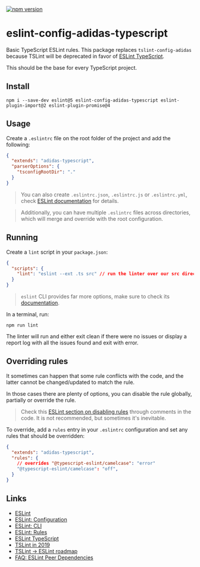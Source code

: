 [![npm version](https://badge.fury.io/js/eslint-config-adidas-typescript.svg)](https://npmjs.com/package/eslint-config-adidas-typescript)

# eslint-config-adidas-typescript

Basic TypeScript ESLint rules. This package replaces `tslint-config-adidas` because TSLint will be deprecated in favor of [ESLint TypeScript](https://eslint.org/blog/2019/01/future-typescript-eslint#the-future-of-typescript-on-eslint).

This should be the base for every TypeScript project.

## Install

```
npm i --save-dev eslint@5 eslint-config-adidas-typescript eslint-plugin-import@2 eslint-plugin-promise@4
```

## Usage

Create a `.eslintrc` file on the root folder of the project and add the following:

```json
{
  "extends": "adidas-typescript",
  "parserOptions": {
    "tsconfigRootDir": "."
  }
}
```

> You can also create `.eslintrc.json`, `.eslintrc.js` or `.eslintrc.yml`, check [ESLint documentation](https://eslint.org/docs/user-guide/configuring) for details.

> Additionally, you can have multiple `.eslintrc` files across directories, which will merge and override with the root configuration.

## Running

Create a `lint` script in your `package.json`:

```json
{
  "scripts": {
    "lint": "eslint --ext .ts src" // run the linter over our src directory, all the files ending in .ts will be analyzed
  }
}
```

> `eslint` CLI provides far more options, make sure to check its [documentation](https://eslint.org/docs/user-guide/command-line-interface).

In a terminal, run:

```
npm run lint
```

The linter will run and either exit clean if there were no issues or display a report log with all the issues found and exit with error.

## Overriding rules

It sometimes can happen that some rule conflicts with the code, and the latter cannot be changed/updated to match the rule.

In those cases there are plenty of options, you can disable the rule globally, partially or override the rule.

> Check this [ESLint section on disabling rules](https://eslint.org/docs/user-guide/configuring#disabling-rules-with-inline-comments) through comments in the code. It is not recommended, but sometimes it's inevitable.

To override, add a `rules` entry in your `.eslintrc` configuration and set any rules that should be overridden:

```json
{
  "extends": "adidas-typescript",
  "rules": {
    // overrides "@typescript-eslint/camelcase": "error"
    "@typescript-eslint/camelcase": "off",
  }
}
```

## Links

- [ESLint](https://eslint.org/)
- [ESLint: Configuration](https://eslint.org/docs/user-guide/configuring)
- [ESLint: CLI](https://eslint.org/docs/user-guide/command-line-interface)
- [ESLint: Rules](https://eslint.org/docs/rules/)
- [ESLint TypeScript](https://eslint.org/blog/2019/01/future-typescript-eslint#the-future-of-typescript-on-eslint)
- [TSLint in 2019](https://medium.com/palantir/tslint-in-2019-1a144c2317a9)
- [TSLint -> ESLint roadmap](https://github.com/palantir/tslint/issues/4534)
- [FAQ: ESLint Peer Dependencies](../../CHANGELOG.md#ESLint-Peer-Dependencies)
